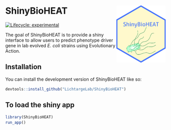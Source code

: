 
<!-- README.md is generated from README.Rmd. Please edit that file -->

# ShinyBioHEAT <img src='inst/app/www/favicon.ico' align="right" height="180" >

<!-- badges: start -->

[![Lifecycle:
experimental](https://img.shields.io/badge/lifecycle-experimental-orange.svg)](https://lifecycle.r-lib.org/articles/stages.html#experimental)
<!-- badges: end -->

The goal of ShinyBioHEAT is to provide a shiny interface to allow users
to predict phenotype driver gene in lab evolved *E. coli* strains using
Evolutionary Action.

## Installation

You can install the development version of ShinyBioHEAT like so:

``` r
devtools::install_github("LichtargeLab/ShinyBioHEAT")
```

## To load the shiny app

``` r
library(ShinyBioHEAT)
run_app()
```
